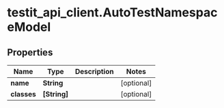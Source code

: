 # testit_api_client.AutoTestNamespaceModel

## Properties

Name | Type | Description | Notes
------------ | ------------- | ------------- | -------------
**name** | **String** |  | [optional] 
**classes** | **[String]** |  | [optional] 


